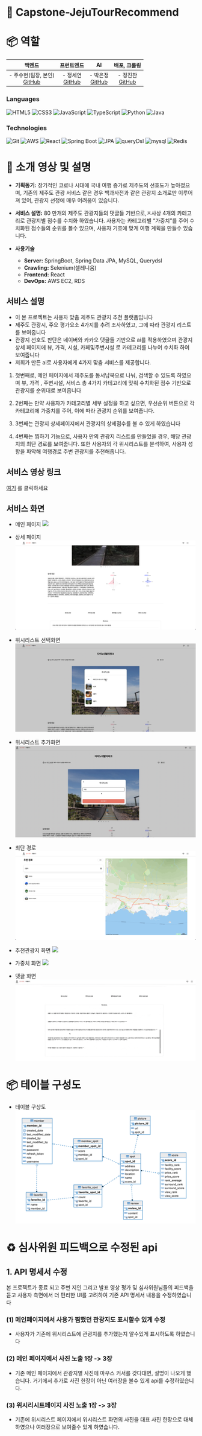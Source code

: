 # :runner: Capstone-JejuTourRecommend

# :package: 역할



|백엔드|프런트엔드|AI|배포, 크롤링|
|:---:|:---:|:---:|:--:|
| - 주수헌(팀장, 본인) <br> [GitHub](https://github.com/suheonjoo) <br> | - 정세연 <br> [GitHub](https://github.com/n0eyes) <br> | - 박은정 <br> [GitHub](https://github.com/98pej11) <br> | - 정진찬 <br> [GitHub](https://github.com/Esunsin) <br> |


### Languages

<img alt="HTML5" src ="https://img.shields.io/badge/HTML5-E34F26.svg?&style=for-the-badge&logo=HTML5&logoColor=white"/>
<img alt="CSS3" src ="https://img.shields.io/badge/CSS3-1572B6.svg?&style=for-the-badge&logo=CSS3&logoColor=white"/>
<img alt="JavaScript" src ="https://img.shields.io/badge/JavaScript-F7DF1E.svg?&style=for-the-badge&logo=JavaScript&logoColor=white"/>
<img alt="TypeScript" src ="https://img.shields.io/badge/TypeScript-3178C6.svg?&style=for-the-badge&logo=TypeScript&logoColor=white"/>
<img alt="Python" src ="https://img.shields.io/badge/Python-3178C6.svg?&style=for-the-badge&logo=Python&logoColor=white"/>
<img alt="Java" src ="https://img.shields.io/badge/Java-007396.svg?&style=for-the-badge&logo=Java&logoColor=white"/>

### Technologies

<img alt="Git" src ="https://img.shields.io/badge/Git-F05032.svg?&style=for-the-badge&logo=Git&logoColor=white"/> 
<!--<img alt="GitLab" src ="https://img.shields.io/badge/GitLab-FCA121.svg?&style=for-the-badge&logo=GitLab&logoColor=white"/>-->
<img alt="AWS" src ="https://img.shields.io/badge/AWS-232F3E.svg?&style=for-the-badge&logo=amazonaws&logoColor=white"/>
<!--<img alt="Linux" src ="https://img.shields.io/badge/Linux-FCC624.svg?&style=for-the-badge&logo=linux&logoColor=white"/>-->
<!--<img alt="Jenkins" src ="https://img.shields.io/badge/Jenkins-D24939.svg?&style=for-the-badge&logo=Jenkins&logoColor=white"/>-->
<!--<img alt="Docker" src ="https://img.shields.io/badge/Docker-4479A1.svg?&style=for-the-badge&logo=Docker&logoColor=white"/>-->
<img alt="React" src ="https://img.shields.io/badge/React-61DAFB.svg?&style=for-the-badge&logo=React&logoColor=white"/>
<!--<img alt="FCM" src ="https://img.shields.io/badge/FCM-FFCA28.svg?&style=for-the-badge&logo=firebase&logoColor=white"/>-->

<img alt="Spring Boot" src ="https://img.shields.io/badge/Spring Boot-6DB33F.svg?&style=for-the-badge&logo=springboot&logoColor=white"/>
<!--<img alt="Spring Batch" src ="https://img.shields.io/badge/Spring Batch-6DB33F.svg?&style=for-the-badge&logo=springbatch&logoColor=white"/>-->
<img alt="JPA" src ="https://img.shields.io/badge/jpa-6DB33F.svg?&style=for-the-badge&logo=jpa&logoColor=white"/>
<img alt="queryDsl" src ="https://img.shields.io/badge/querydsl-4479A1.svg?&style=for-the-badge&logo=querydsl&logoColor=white"/>
<img alt="mysql" src ="https://img.shields.io/badge/mysql-4479A1.svg?&style=for-the-badge&logo=mysql&logoColor=white"/>
<img alt="Redis" src ="https://img.shields.io/badge/Redis-DC382D.svg?&style=for-the-badge&logo=redis&logoColor=white"/>




# :star2: 소개 영상 및 설명

-   **기획동기:** 장기적인 코로나 시대에 국내 여행 증가로 제주도의 선호도가 높아졌으며, 기존의 제주도 관광 서비스 같은 경우 백과사전과 같은 관광지 소개로만 이루어져 있어, 관광지 선정에 매우 어려움이 있습니다.
-   **서비스 설명:** 80 만개의 제주도 관광지들의 댓글들 기반으로,ㅈ사상 4개의 카테고리로 관광지별 점수를 수치화 하였습니다. 사용자는 카테고리별 “가중치”를 주어 수치화된 점수들의 순위를 볼수 있으며, 사용자 기호에 맞게 여행 계획을 만들수 있습니다.

-   **사용기술**
    -   **Server:** SpringBoot, Spring Data JPA, MySQL, Querydsl
    -   **Crawling:** Selenium(셀레니움)
    -   **Frontend:** React
    -   **DevOps:** AWS EC2, RDS



## 서비스 설명
    

- 이 본 프로젝트는 사용자 맞춤 제주도 관광지 추천 플랫폼입니다
- 제주도 관광시, 주요 평가요소 4가지를 추려 조사하였고, 그에 따라 관광지 리스트를 보여줍니다
- 관광지 선호도 판단은 네이버와 카카오 댓글들 기반으로 ai를 적용하였으며 관광지 상세 페이지에 뷰, 가격, 시설, 카페및주변시설 로 카테고리를 나누어 수치화 하여 보여줍니다
- 저희가 만든 ai로 사용자에게 4가지 맞춤 서비스를 제공합니다.

1. 첫번째로, 메인 페이지에서 제주도를 동서남북으로 나눠, 검색할 수 있도록 하였으며 뷰, 가격 , 주변시설, 서비스 총 4가지 카테고리에 맞춰 수치화된 점수 기반으로 관광지를 순위대로 보여줍니다

2. 2번째는 만약 사용자가 카테고리별 세부 설정을 하고 싶으면, 우선순위 버튼으로 각 카테고리에 가중치를 주어, 이에 따라 관광지 순위를 보여줍니다.

3. 3번째는 관광지 상세페이지에서 관광지의 상세점수를 볼 수 있게 하였습니다

4. 4번째는 찜하기 기능으로, 사용자 만의 관광지 리스트를 만들었을 경우, 해당 관광지의 최단 경로를 보여줍니다. 또한 사용자의 각 위시리스트를 분석하여, 사용자 성향을 파악해 여행경로 주변 관광지를 추천해줍니다.


## 서비스 영상 링크

[여기](https://blog.naver.com/bluelaw_j/222783108548) 를 클릭하세요


## 서비스 화면



-  메인 페이지
![](./img/mainUI.png)

- 상세 페이지
![](./img/spotDetailUI.png)

- 위시리스트 선택화면
![](./img/selectFavoriteUI.png)

- 위시리스트 추가화면
![](./img/addFavoriteUI.png)

- 최단 경로
![](./img/shortpathUI.png)

- 추천관광지 화면
![](./img/recommendspotUI.png)

- 가중치 화면
![](./img/spotweightUI.png)

- 댓글 화면
![](./img/reviewUI.png)




# :package: 테이블 구성도

- 테이블 구상도
![](./img/tableUI.png)




# :recycle: 심사위원 피드백으로 수정된 api

## 1. API 명세서 수정

본 프로젝트가 종료 되고 주변 지인 그리고 발표 영상 평가 및 심사위원님들의 피드백을 듣고 사용자 측면에서 더 편리한 UI를 고려하여 기존 API 명세서 내용을 수정하였습니다

### (1) 메인페이지에서 사용가 찜했던 관광지도 표시할수 있게 수정

- 사용자가 기존에 위시리스트에 관광지를 추가했는지 알수있게 표시하도록 하였습니다

### (2) 메인 페이지에서 사진 노출 1장 -> 3장

- 기존 메인 페이지에서 관광지별 사진에 마우스 커서를 갖다대면, 설명이 나오게 했습니다. 거기에서 추가로 사진 한장이 아닌 여러장을 볼수 있게 api를 수정하였습니다.

### (3) 위시리시트페이지 사진 노출 1장 -> 3장

- 기존에 위시리스트 페이지에서 위시리스트 화면의 사진을 대표 사진 한장으로 대체 하였으나 여러장으로 보여줄수 있게 하였습니다.
